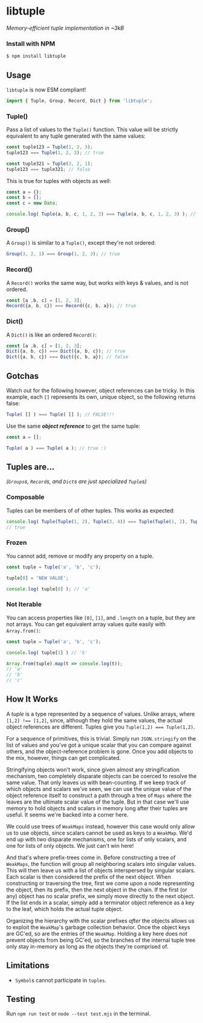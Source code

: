 # libtuple

*Memory-efficient tuple implementation in ~3kB*

### Install with NPM

```bash
$ npm install libtuple
```

## Usage

`libtuple` is now ESM compliant!

```javascript
import { Tuple, Group, Record, Dict } from 'libtuple';
```

### Tuple()

Pass a list of values to the `Tuple()` function. This value will be strictly equivalent to any tuple generated with the same values:

```javascript
const tuple123 = Tuple(1, 2, 3);
tuple123 === Tuple(1, 2, 3); // true

const tuple321 = Tuple(3, 2, 1);
tuple123 === tuple321; // false
```

This is true for tuples with objects as well:

```javascript
const a = {};
const b = [];
const c = new Date;

console.log( Tuple(a, b, c, 1, 2, 3) === Tuple(a, b, c, 1, 2, 3) ); //true
```

### Group()

A `Group()` is similar to a `Tuple()`, except they're not ordered:

```javascript
Group(3, 2, 1) === Group(1, 2, 3); // true
```

### Record()

A `Record()` works the same way, but works with keys & values, and is not ordered.

```javascript
const [a ,b, c] = [1, 2, 3];
Record({a, b, c}) === Record({c, b, a}); // true
```

### Dict()

A `Dict()` is like an ordered `Record()`:

```javascript
const [a ,b, c] = [1, 2, 3];
Dict({a, b, c}) === Dict({a, b, c}); // true
Dict({a, b, c}) === Dict({c, b, a}); // false
```

## Gotchas

Watch out for the following however, object references can be tricky. In this example, each `[]` represents its own, unique object, so the following returns false:

```javascript
Tuple( [] ) === Tuple( [] ); // FALSE!!!
```

Use the same ***object reference*** to get the same tuple:

```javascript
const a = [];

Tuple( a ) === Tuple( a ); // true :)
```

## Tuples are...

*(`Groups`s, `Record`s, and `Dict`s are just specialized `Tuple`s)*

### Composable

Tuples can be members of of other tuples. This works as expected:

```javascript
console.log( Tuple(Tuple(1, 2), Tuple(3, 4)) === Tuple(Tuple(1, 2), Tuple(3, 4)) );
// true
```

### Frozen

You cannot add, remove or modify any property on a tuple.

```javascript
const tuple = Tuple('a', 'b', 'c');

tuple[0] = 'NEW VALUE';

console.log( tuple[0] ); // 'a'

```

### Not Iterable

You can access properties like `[0]`, `[1]`, and `.length` on a tuple, but they are not arrays. You can get equivalent array values quite easily with `Array.from()`:

```javascript
const tuple = Tuple('a', 'b', 'c');

console.log( tuple[1] ) // 'b'

Array.from(tuple).map(t => console.log(t));
// 'a'
// 'b'
// 'c'
```

## How It Works

A *tuple* is a type represented by a sequence of values. Unlike arrays, where `[1,2] !== [1,2]`, since, although they hold the same values, the actual object references are different. Tuples give you `Tuple(1,2) === Tuple(1,2)`.

For a sequence of primitives, this is trivial. Simply run `JSON.stringify` on the list of values and you've got a unique scalar that you can compare against others, and the object-reference problem is gone. Once you add objects to the mix, however, things can get complicated.

Stringifying objects won't work, since given almost any stringification mechanism, two completely disparate objects can be coerced to resolve the same value. That only leaves us with bean-counting. If we keep track of which objects and scalars we've seen, we can use the unique value of the object reference itself to construct a path through a tree of `Maps` where the leaves are the ultimate scalar value of the tuple. But in that case we'll use memory to hold objects and scalars in memory long after their tuples are useful. It seems we're backed into a corner here.

We could use trees of `WeakMaps` instead, however this case would only allow us to use objects, since scalars cannot be used as keys to a `WeakMap`. We'd end up with two disparate mechanisms, one for lists of only scalars, and one for lists of only objects. We just can't win here!

And that's where prefix-trees come in. Before constructing a tree of `WeakMaps`, the function will group all neighboring scalars into singular values. This will then leave us with a list of objects interspersed by singular scalars. Each scalar is then considered the prefix of the next object. When constructing or traversing the tree, first we come upon a node representing the object, then its prefix, then the next object in the chain. If the first (or any) object has no scalar prefix, we simply move directly to the next object. If the list ends in a scalar, simply add a terminator object reference as a key to the leaf, which holds the actual tuple object.

Organizing the hierarchy with the scalar prefixes *after* the objects allows us to exploit the `WeakMap`'s garbage collection behavior. Once the object keys are GC'ed, so are the entries of the `WeakMap`. Holding a key here does not prevent objects from being GC'ed, so the branches of the internal tuple tree only stay in-memory as long as the objects they're comprised of.

## Limitations

* `Symbol`s cannot participate in `tuples`.

## Testing

Run `npm run test` or `node --test test.mjs` in the terminal.
